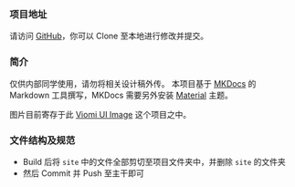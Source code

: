 

### 项目地址
请访问 [GitHub][1]，你可以 Clone 至本地进行修改并提交。

### 简介
仅供内部同学使用，请勿将相关设计稿外传。
本项目基于 [MKDocs][2] 的 Markdown 工具撰写，MKDocs 需要另外安装 [Material][3] 主题。

图片目前寄存于此 [Viomi UI Image][4] 这个项目之中。

### 文件结构及规范
- Build 后将 `site` 中的文件全部剪切至项目文件夹中，并删除 `site` 的文件夹
- 然后 Commit 并 Push 至主干即可

[1]:	https://github.com/viomiui/viomiui.github.com
[2]:	http://www.mkdocs.org/
[3]:	https://github.com/squidfunk/mkdocs-material
[4]:	https://github.com/viomiui/viomiui.image